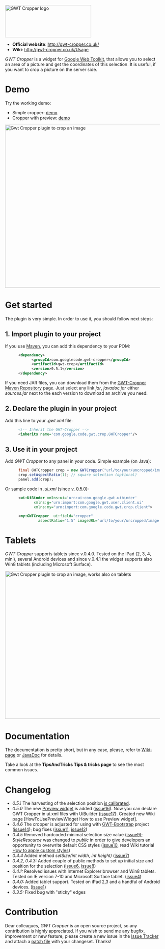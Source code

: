 <img src="http://w32blaster.github.io/gwt-cropper/images/wiki/gwt-cropper.png" width="280" height="105" alt="GWT Cropper logo" title="GWT Cropper logo" />

* **Official website**: http://gwt-cropper.co.uk/
* **Wiki**: http://gwt-cropper.co.uk/Usage

*GWT Cropper* is a widget for [Google Web Toolkit](http://www.gwtproject.org/), that allows you to select an area of a picture and get the coordinates of this selection. It is useful, if you want to crop a picture on the server side.

# Demo

Try the working demo:
 * Simple cropper: [demo](http://wiki.gwt-cropper.googlecode.com/hg/demo/Application.html)
 * Cropper with preview: [demo](http://wiki.gwt-cropper.googlecode.com/hg/demo/Application2.html)

<img src="http://w32blaster.github.io/gwt-cropper/images/wiki/gwt-cropper-1.jpg" width="669" height="530" alt="Gwt Cropper plugin to crop an image" />

# Get started

The plugin is very simple. In order to use it, you should follow next steps:

## 1. Import plugin to your project

If you use [Maven](http://maven.apache.org/), you can add this dependency to your POM:

```XML
      <dependency>
            <groupId>com.googlecode.gwt-cropper</groupId>
            <artifactId>gwt-crop</artifactId>
            <version>0.5.1</version>
      </dependency>
```

If you need JAR files, you can download them from the [GWT-Cropper Maven Repository](http://search.maven.org/#search|gav|1|g%3A%22com.googlecode.gwt-cropper%22%20AND%20a%3A%22gwt-crop%22|) page. Just select any link *jar*, *javadoc.jar* either *sources.jar* next to the each version to download an archive you need.

## 2. Declare the plugin in your project

Add this line to your *.gwt.xml* file:

```XML
      <!-- Inherit the GWT-Cropper -->
      <inherits name='com.google.code.gwt.crop.GWTCropper'/>
```

## 3. Use it in your project

Add *GWT Cropper* to any panel in your code. Simple example (on Java):

```java
	  final GWTCropper crop = new GWTCropper("url/to/your/uncropped/image.jpg");
	  crop.setAspectRatio(1); // square selection (optional)
	  panel.add(crop);
```

Or sample code in _.ui.xml_ (since [v. 0.5.0](http://code.google.com/p/gwt-cropper/issues/detail?id=17)):

```XML
	  <ui:UiBinder xmlns:ui='urn:ui:com.google.gwt.uibinder'
			 xmlns:g='urn:import:com.google.gwt.user.client.ui'
			 xmlns:my="urn:import:com.google.code.gwt.crop.client">

	  <my:GWTCropper  ui:field="cropper"
	           aspectRatio="1.5" imageURL="url/to/your/uncropped/image.jpg" />
```

# Tablets

*GWT Cropper* supports tablets since v.0.4.0. Tested on the IPad (2, 3, 4, mini), several Android devices and since v.0.4.1 the widget supports also Win8 tablets (including Microsoft Surface).

<img src="http://w32blaster.github.io/gwt-cropper/images/wiki/gwt-cropper-magnifier.jpg" width="650" height="480" alt="Gwt Cropper plugin to crop an image, works also on tablets" />

# Documentation
The documentation is pretty short, but in any case, please, refer to [Wiki-page](http://code.google.com/p/gwt-cropper/wiki/Usage) or [JavaDoc](http://wiki.gwt-cropper.googlecode.com/hg/apidocs/index.html) for details. 

Take a look at the **TipsAndTricks Tips & tricks page** to see the most common issues.

# Changelog

 * *0.5.1* The harvesting of the selection position [is calibrated](http://code.google.com/p/gwt-cropper/issues/detail?id=18).
 * *0.5.0* The new [Preview widget](http://wiki.gwt-cropper.googlecode.com/hg/apidocs/com/google/code/gwt/crop/client/GWTCropperPreview.html) is added ([issue16](http://code.google.com/p/gwt-cropper/issues/detail?id=16)). Now you can declare GWT Cropper in ui.xml files with UiBuilder ([issue17](http://code.google.com/p/gwt-cropper/issues/detail?id=17)). Created new Wiki page [HowToUsePreviewWidget How to use Preview widget].
 * *0.4.6* The cropper is adjusted for using with [GWT-Bootstrap](http://gwtbootstrap.github.io) project ([issue14](http://code.google.com/p/gwt-cropper/issues/detail?id=14)); bug fixes ([issue11](http://code.google.com/p/gwt-cropper/issues/detail?id=11), [issue12](http://code.google.com/p/gwt-cropper/issues/detail?id=12))
 * *0.4.5* Removed hardcoded minimal selection size value ([issue9](http://code.google.com/p/gwt-cropper/issues/detail?id=9)); _StyleResource_ was changed to *public* in order to give developers an opportunity to overwrite default CSS styles ([issue10](http://code.google.com/p/gwt-cropper/issues/detail?id=10), read Wiki tutorial [How to apply custom styles](http://code.google.com/p/gwt-cropper/wiki/Styling)) 
 * *0.4.4* Added method _setSize(int width, int height)_ ([issue7](http://code.google.com/p/gwt-cropper/issues/detail?id=7))
 * *0.4.2, 0.4.3:* Added couple of public methods to set up initial size and position for the selection ([issue6](https://code.google.com/p/gwt-cropper/issues/detail?id=6), [issue8](http://code.google.com/p/gwt-cropper/issues/detail?id=8))
 * *0.4.1:* Resolved issues with Internet Explorer browser and Win8 tablets. Tested on IE version 7-10 and Microsoft Surface tablet. ([issue4](http://code.google.com/p/gwt-cropper/issues/detail?id=4))
 * *0.4.0:* Added tablet support. Tested on iPad 2,3 and a handful of Android devices. ([issue1](http://code.google.com/p/gwt-cropper/issues/detail?id=1))
 * *0.3.5:* Fixed bug with "sticky" edges

# Contribution

Dear colleagues, *GWT Cropper* is an open source project, so any contribution is highly appreciated. If you wish to send me any bugfix, improvement or new feature, please create a new issue in the [Issue Tracker](https://code.google.com/p/gwt-cropper/issues) and attach a [patch file](https://www.google.co.uk/search?q=hg+patch) with your changeset. 
Thanks!
